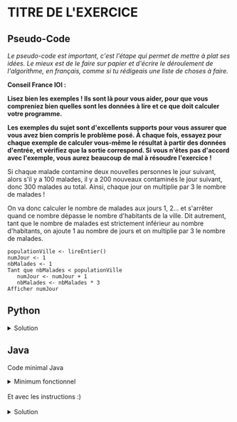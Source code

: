 # TITRE DE L'EXERCICE

## Pseudo-Code

_Le pseudo-code est important, c'est l'étape qui permet de mettre à plat ses idées. Le mieux est de le faire sur papier et d'écrire le déroulement de l'algorithme, en français, comme si tu rédigeais une liste de choses à faire._

**Conseil France IOI :**

**Lisez bien les exemples ! Ils sont là pour vous aider, pour que vous compreniez bien quelles sont les données à lire et ce que doit calculer votre programme.**

**Les exemples du sujet sont d'excellents supports pour vous assurer que vous avez bien compris le problème posé. À chaque fois, essayez pour chaque exemple de calculer vous-même le résultat à partir des données d'entrée, et vérifiez que la sortie correspond. Si vous n'êtes pas d'accord avec l'exemple, vous aurez beaucoup de mal à résoudre l'exercice !**

 Si chaque malade contamine deux nouvelles personnes le jour suivant, alors s'il y a 100 malades, il y a 200 nouveaux contaminés le jour suivant, donc 300 malades au total. Ainsi, chaque jour on multiplie par 3 le nombre de malades !

On va donc calculer le nombre de malades aux jours 1, 2… et s'arrêter quand ce nombre dépasse le nombre d'habitants de la ville. Dit autrement, tant que le nombre de malades est strictement inférieur au nombre d'habitants, on ajoute 1 au nombre de jours et on multiplie par 3 le nombre de malades. 

```
populationVille <- lireEntier()
numJour <- 1
nbMalades <- 1
Tant que nbMalades < populationVille
   numJour <- numJour + 1
   nbMalades <- nbMalades * 3
Afficher numJour
```

## Python

<details>
  <summary>Solution</summary>

```Python
populationVille = int(input())
numJour = 1
nbMalades = 1
while nbMalades < populationVille:
   numJour = numJour + 1
   nbMalades = nbMalades * 3
print(numJour)
```

</details>

## Java

Code minimal Java

<details>
  <summary>Minimum fonctionnel</summary>

```Java
  class Main {
    public static void main(String[] args) {
      // ton code ici
    }
  }
```

</details>

</br>
Et avec les instructions :)
</br>
</br>

<details>
  <summary>Solution</summary>


```Java
import algorea.Scanner;
class Main {
   static Scanner entrée = new Scanner(System.in);
   public static void main(String[] args) {
      int populationVille = entrée.nextInt();
      int numJour = 1;
      int nbMalades = 1;
      while (nbMalades < populationVille) {
         numJour = numJour + 1;
         nbMalades = nbMalades * 3;
      }
      System.out.println(numJour);
   }
}
```

</details>
